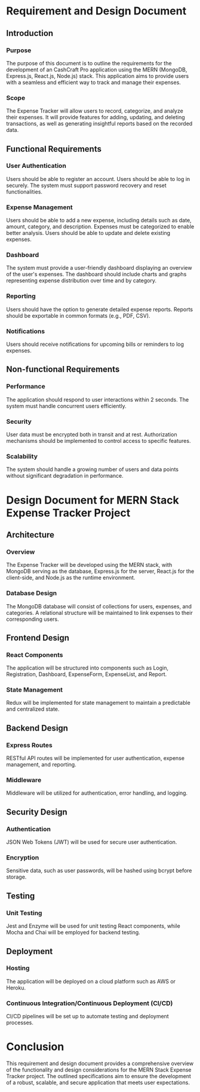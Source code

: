 # Requirement and Design Document 
## Introduction
### Purpose
The purpose of this document is to outline the requirements for the development of an CashCraft Pro application using the MERN (MongoDB, Express.js, React.js, Node.js) stack. This application aims to provide users with a seamless and efficient way to track and manage their expenses.

### Scope
The Expense Tracker will allow users to record, categorize, and analyze their expenses. It will provide features for adding, updating, and deleting transactions, as well as generating insightful reports based on the recorded data.

## Functional Requirements
### User Authentication
Users should be able to register an account.
Users should be able to log in securely.
The system must support password recovery and reset functionalities.
### Expense Management
Users should be able to add a new expense, including details such as date, amount, category, and description.
Expenses must be categorized to enable better analysis.
Users should be able to update and delete existing expenses.
### Dashboard
The system must provide a user-friendly dashboard displaying an overview of the user's expenses.
The dashboard should include charts and graphs representing expense distribution over time and by category.
### Reporting
Users should have the option to generate detailed expense reports.
Reports should be exportable in common formats (e.g., PDF, CSV).
### Notifications
Users should receive notifications for upcoming bills or reminders to log expenses.
## Non-functional Requirements
### Performance
The application should respond to user interactions within 2 seconds.
The system must handle concurrent users efficiently.
### Security
User data must be encrypted both in transit and at rest.
Authorization mechanisms should be implemented to control access to specific features.
### Scalability
The system should handle a growing number of users and data points without significant degradation in performance.
# Design Document for MERN Stack Expense Tracker Project
## Architecture
### Overview
The Expense Tracker will be developed using the MERN stack, with MongoDB serving as the database, Express.js for the server, React.js for the client-side, and Node.js as the runtime environment.

### Database Design
The MongoDB database will consist of collections for users, expenses, and categories. A relational structure will be maintained to link expenses to their corresponding users.

## Frontend Design
### React Components
The application will be structured into components such as Login, Registration, Dashboard, ExpenseForm, ExpenseList, and Report.

### State Management
Redux will be implemented for state management to maintain a predictable and centralized state.

## Backend Design
### Express Routes
RESTful API routes will be implemented for user authentication, expense management, and reporting.

### Middleware
Middleware will be utilized for authentication, error handling, and logging.

## Security Design
### Authentication
JSON Web Tokens (JWT) will be used for secure user authentication.

### Encryption
Sensitive data, such as user passwords, will be hashed using bcrypt before storage.

## Testing
### Unit Testing
Jest and Enzyme will be used for unit testing React components, while Mocha and Chai will be employed for backend testing.

## Deployment
### Hosting
The application will be deployed on a cloud platform such as AWS or Heroku.

### Continuous Integration/Continuous Deployment (CI/CD)
CI/CD pipelines will be set up to automate testing and deployment processes.

# Conclusion
This requirement and design document provides a comprehensive overview of the functionality and design considerations for the MERN Stack Expense Tracker project. The outlined specifications aim to ensure the development of a robust, scalable, and secure application that meets user expectations.
